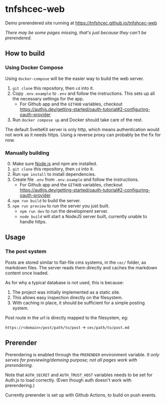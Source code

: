 # tnfshcec-web

Demo prerendered site running at https://tnfshcec.github.io/tnfshcec-web

_There may be some pages missing, that's just because they can't be prerendered._

## How to build

### Using Docker Compose

Using `docker-compose` will be the easier way to build the web server.

1. `git clone` this repository, then `cd` into it.
2. Copy `.env.example` to `.env` and follow the instructions.
   This sets up all the necessary settings for the app.
   - For Github app and the `GITHUB` variables, checkout https://authjs.dev/getting-started/oauth-tutorial#2-configuring-oauth-provider
3. Run `docker compose up` and Docker should take care of the rest.

The default SvelteKit server is only http, which means authentication would not work as it needs https.
Using a reverse proxy can probably be the fix for now.

### Manually building

0. Make sure [Node.js](https://nodejs.org) and npm are installed.
1. `git clone` this repository, then `cd` into it.
2. Run `npm install` to install dependencies.
3. Create file `.env` from `.env.example` and follow the instructions.
   - For Github app and the `GITHUB` variables, checkout https://authjs.dev/getting-started/oauth-tutorial#2-configuring-oauth-provider
4. `npm run build` to build the server.
5. `npm run preview` to run the server you just built.
   - `npm run dev` to run the development server.
   - `node build` will start a NodeJS server built, currently unable to handle https.

## Usage

### The post system

Posts are stored similar to flat-file cms systems, in the `cec/` folder, as markdown files.
The server reads them directly and caches the markdown content once loaded.

As for why a typical database is not used, this is because:
1. The project was initially implemented as a static site.
2. This allows easy inspection directly on the filesystem.
3. With caching in place, it should be sufficient for a simple posting system.

Post route in the url is directly mapped to the filesystem, eg:

`https://<domain>/post/path/to/post` -> `cec/path/to/post.md`

## Prerender

Prerendering is enabled through the `PRERENDER` environment variable.
_It only serves for previewing/demoing purpose; not all pages work with prerendering._

Note that `AUTH_SECRET` and `AUTH_TRUST_HOST` variables needs to be set
for Auth.js to load correctly.
(Even though auth doesn't work with prerendering.)

Currently prerender is set up with Github Actions, to build on push events.
